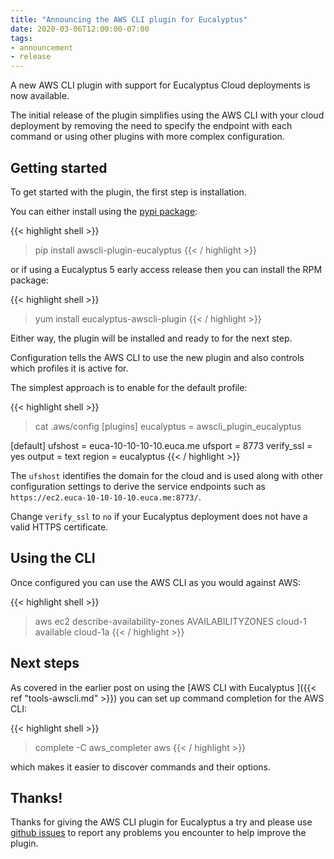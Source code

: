 ```yaml
---
title: "Announcing the AWS CLI plugin for Eucalyptus"
date: 2020-03-06T12:00:00-07:00
tags:
- announcement
- release
---
```


A new AWS CLI plugin with support for Eucalyptus Cloud deployments is now
available.

The initial release of the plugin simplifies using the AWS CLI with your
cloud deployment by removing the need to specify the endpoint with each
command or using other plugins with more complex configuration.

<!--more-->

## Getting started

To get started with the plugin, the first step is installation. 

You can either install using the [pypi package](https://pypi.org/project/awscli-plugin-eucalyptus/):

{{< highlight shell >}}
> pip install awscli-plugin-eucalyptus
{{< / highlight >}}

or if using a Eucalyptus 5 early access release then you can install the RPM package:

{{< highlight shell >}}
> yum install eucalyptus-awscli-plugin
{{< / highlight >}}

Either way, the plugin will be installed and ready to for the next step.

Configuration tells the AWS CLI to use the new plugin and also controls which
profiles it is active for. 

The simplest approach is to enable for the default profile:

{{< highlight shell >}}
> cat .aws/config 
[plugins]
eucalyptus = awscli_plugin_eucalyptus

[default]
ufshost = euca-10-10-10-10.euca.me
ufsport = 8773
verify_ssl = yes
output = text
region = eucalyptus
{{< / highlight >}}

The `ufshost` identifies the domain for the cloud and is used along with
other configuration settings to derive the service endpoints such as `https://ec2.euca-10-10-10-10.euca.me:8773/`.

Change `verify_ssl` to `no` if your Eucalyptus deployment does not have a valid HTTPS certificate.

## Using the CLI

Once configured you can use the AWS CLI as you would against AWS:

{{< highlight shell >}}
> aws ec2 describe-availability-zones
AVAILABILITYZONES	cloud-1	available	cloud-1a
{{< / highlight >}}

## Next steps

As covered in the earlier post on using the [AWS CLI with Eucalyptus ]({{< ref "tools-awscli.md" >}})
you can set up command completion for the AWS CLI:

{{< highlight shell >}}
> complete -C aws_completer aws
{{< / highlight >}}

which makes it easier to discover commands and their options.

## Thanks!

Thanks for giving the AWS CLI plugin for Eucalyptus a try and please use [github issues](https://github.com/corymbia/eucalyptus-awscli-plugin/issues)
to report any problems you encounter to help improve the plugin.

